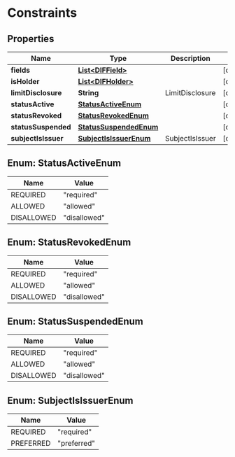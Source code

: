 

# Constraints


## Properties

Name | Type | Description | Notes
------------ | ------------- | ------------- | -------------
**fields** | [**List&lt;DIFField&gt;**](DIFField.md) |  |  [optional]
**isHolder** | [**List&lt;DIFHolder&gt;**](DIFHolder.md) |  |  [optional]
**limitDisclosure** | **String** | LimitDisclosure |  [optional]
**statusActive** | [**StatusActiveEnum**](#StatusActiveEnum) |  |  [optional]
**statusRevoked** | [**StatusRevokedEnum**](#StatusRevokedEnum) |  |  [optional]
**statusSuspended** | [**StatusSuspendedEnum**](#StatusSuspendedEnum) |  |  [optional]
**subjectIsIssuer** | [**SubjectIsIssuerEnum**](#SubjectIsIssuerEnum) | SubjectIsIssuer |  [optional]



## Enum: StatusActiveEnum

Name | Value
---- | -----
REQUIRED | &quot;required&quot;
ALLOWED | &quot;allowed&quot;
DISALLOWED | &quot;disallowed&quot;



## Enum: StatusRevokedEnum

Name | Value
---- | -----
REQUIRED | &quot;required&quot;
ALLOWED | &quot;allowed&quot;
DISALLOWED | &quot;disallowed&quot;



## Enum: StatusSuspendedEnum

Name | Value
---- | -----
REQUIRED | &quot;required&quot;
ALLOWED | &quot;allowed&quot;
DISALLOWED | &quot;disallowed&quot;



## Enum: SubjectIsIssuerEnum

Name | Value
---- | -----
REQUIRED | &quot;required&quot;
PREFERRED | &quot;preferred&quot;



